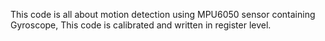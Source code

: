 This code is all about motion detection using MPU6050 sensor containing Gyroscope, This code is calibrated and written in register level. 
